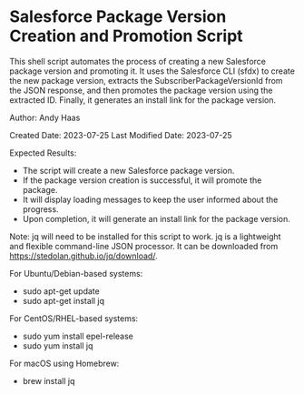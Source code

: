 # Salesforce Package Version Creation and Promotion Script

This shell script automates the process of creating a new Salesforce package version and promoting it. It uses the Salesforce CLI (sfdx) to create the new package version, extracts the SubscriberPackageVersionId from the JSON response, and then promotes the package version using the extracted ID. Finally, it generates an install link for the package version.

Author: Andy Haas

Created Date: 2023-07-25
Last Modified Date: 2023-07-25

Expected Results:
- The script will create a new Salesforce package version.
- If the package version creation is successful, it will promote the package.
- It will display loading messages to keep the user informed about the progress.
- Upon completion, it will generate an install link for the package version.

Note: jq will need to be installed for this script to work.
jq is a lightweight and flexible command-line JSON processor.
It can be downloaded from https://stedolan.github.io/jq/download/.

For Ubuntu/Debian-based systems:
- sudo apt-get update
- sudo apt-get install jq

For CentOS/RHEL-based systems:
- sudo yum install epel-release
- sudo yum install jq

For macOS using Homebrew:
- brew install jq

